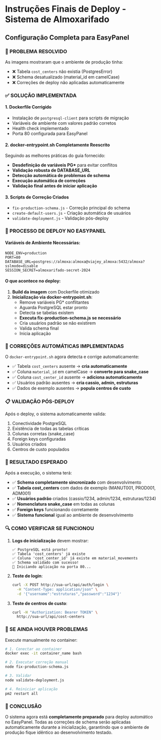 # Instruções Finais de Deploy - Sistema de Almoxarifado
## Configuração Completa para EasyPanel

### 🎯 PROBLEMA RESOLVIDO
As imagens mostraram que o ambiente de produção tinha:
- ❌ Tabela `cost_centers` não existia (PostgresError)
- ❌ Schema desatualizado (material_id em camelCase)
- ❌ Correções de deploy não aplicadas automaticamente

### ✅ SOLUÇÃO IMPLEMENTADA

#### 1. Dockerfile Corrigido
- Instalação de `postgresql-client` para scripts de migração
- Variáveis de ambiente com valores padrão corretos
- Health check implementado
- Porta 80 configurada para EasyPanel

#### 2. docker-entrypoint.sh Completamente Reescrito
Seguindo as melhores práticas do guia fornecido:
- **Desdefinição de variáveis PG\*** para evitar conflitos
- **Validação robusta de DATABASE_URL**
- **Detecção automática de problemas de schema**
- **Execução automática de correções**
- **Validação final antes de iniciar aplicação**

#### 3. Scripts de Correção Criados
- `fix-production-schema.js` - Correção principal do schema
- `create-default-users.js` - Criação automática de usuários
- `validate-deployment.js` - Validação pós-deploy

### 🚀 PROCESSO DE DEPLOY NO EASYPANEL

#### Variáveis de Ambiente Necessárias:
```
NODE_ENV=production
PORT=80
DATABASE_URL=postgres://almoxa:almoxa@viajey_almoxa:5432/almoxa?sslmode=disable
SESSION_SECRET=almoxarifado-secret-2024
```

#### O que acontece no deploy:
1. **Build da imagem** com Dockerfile otimizado
2. **Inicialização via docker-entrypoint.sh**:
   - Remove variáveis PG* conflitantes
   - Aguarda PostgreSQL estar pronto
   - Detecta se tabelas existem
   - **Executa fix-production-schema.js se necessário**
   - Cria usuários padrão se não existirem
   - Valida schema final
   - Inicia aplicação

### 🔧 CORREÇÕES AUTOMÁTICAS IMPLEMENTADAS

O `docker-entrypoint.sh` agora detecta e corrige automaticamente:
- ✅ Tabela `cost_centers` ausente → **cria automaticamente**
- ✅ Coluna `material_id` em camelCase → **converte para snake_case**
- ✅ Coluna `cost_center_id` ausente → **adiciona automaticamente**
- ✅ Usuários padrão ausentes → **cria cassio, admin, estruturas**
- ✅ Dados de exemplo ausentes → **popula centros de custo**

### 📋 VALIDAÇÃO PÓS-DEPLOY

Após o deploy, o sistema automaticamente valida:
1. Conectividade PostgreSQL
2. Existência de todas as tabelas críticas
3. Colunas corretas (snake_case)
4. Foreign keys configuradas
5. Usuários criados
6. Centros de custo populados

### 🎉 RESULTADO ESPERADO

Após a execução, o sistema terá:
- ✅ **Schema completamente sincronizado** com desenvolvimento
- ✅ **Tabela cost_centers** com dados de exemplo (MANUT001, PROD001, ADM001)
- ✅ **Usuários padrão** criados (cassio/1234, admin/1234, estruturas/1234)
- ✅ **Nomenclatura snake_case** em todas as colunas
- ✅ **Foreign keys** funcionando corretamente
- ✅ **Sistema funcional** igual ao ambiente de desenvolvimento

### 🔍 COMO VERIFICAR SE FUNCIONOU

1. **Logs de inicialização** devem mostrar:
   ```
   ✅ PostgreSQL está pronto!
   ✅ Tabela 'cost_centers' já existe
   ✅ Coluna 'cost_center_id' já existe em material_movements
   ✅ Schema validado com sucesso!
   🚀 Iniciando aplicação na porta 80...
   ```

2. **Teste de login**:
   ```bash
   curl -X POST http://sua-url/api/auth/login \
     -H "Content-Type: application/json" \
     -d '{"username":"estruturas","password":"1234"}'
   ```

3. **Teste de centros de custo**:
   ```bash
   curl -H "Authorization: Bearer TOKEN" \
     http://sua-url/api/cost-centers
   ```

### 🚨 SE AINDA HOUVER PROBLEMAS

Execute manualmente no container:
```bash
# 1. Conectar ao container
docker exec -it container_name bash

# 2. Executar correção manual
node fix-production-schema.js

# 3. Validar
node validate-deployment.js

# 4. Reiniciar aplicação
pm2 restart all
```

### 📝 CONCLUSÃO

O sistema agora está **completamente preparado** para deploy automático no EasyPanel. Todas as correções de schema serão aplicadas automaticamente durante a inicialização, garantindo que o ambiente de produção fique idêntico ao desenvolvimento testado.